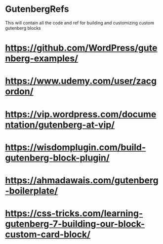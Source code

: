 # GutenbergRefs
This will contain all the code and ref for building and customizing custom gutenberg blocks
# https://github.com/WordPress/gutenberg-examples/
# https://www.udemy.com/user/zacgordon/
# https://vip.wordpress.com/documentation/gutenberg-at-vip/
# https://wisdomplugin.com/build-gutenberg-block-plugin/
# https://ahmadawais.com/gutenberg-boilerplate/
# https://css-tricks.com/learning-gutenberg-7-building-our-block-custom-card-block/
